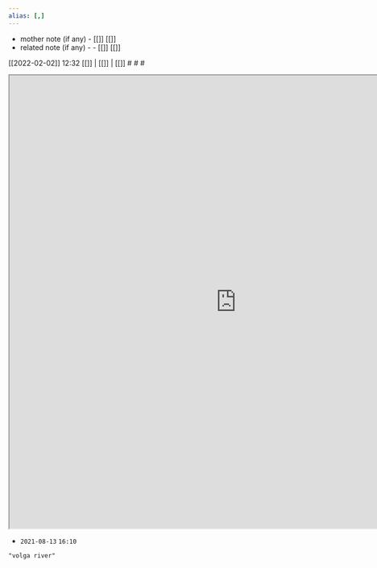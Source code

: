 ```yaml
---
alias: [,]
---
```

- mother note (if any)		- [[]] [[]]
- related note (if any) -		- [[]] [[]]

[[2022-02-02]] 12:32 [[]] | [[]] | [[]] # # #

<iframe src="https://duckduckgo.com/?t=ffab&q=volga river&ia=web&iaxm=about" width="900" height="900" ></iframe>


- `2021-08-13`  `16:10`

```query
"volga river"
```
